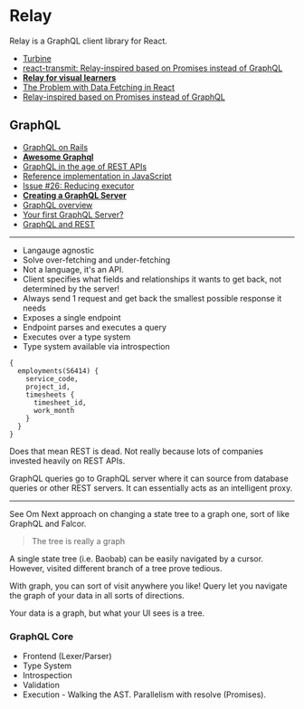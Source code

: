 # Relay

Relay is a GraphQL client library for React.

* [Turbine](https://medium.com/chute-engineering/turbine-a1f55d4b7d91)
* [react-transmit: Relay-inspired based on Promises instead of GraphQL](https://github.com/RickWong/react-transmit)
* [**Relay for visual learners**](http://sgwilym.github.io/relay-visual-learners/)
* [The Problem with Data Fetching in React](http://www.sitepoint.com/react-data-fetching-with-relay/)
* [Relay-inspired based on Promises instead of GraphQL](https://github.com/RickWong/react-transmit)

## GraphQL

* [GraphQL on Rails](https://medium.com/@khor/relay-facebook-on-rails-8b4af2057152#.l4mw5w6uz)
* [**Awesome Graphql**](https://github.com/chentsulin/awesome-graphql)
* [GraphQL in the age of REST APIs](https://medium.com/chute-engineering/graphql-in-the-age-of-rest-apis-b10f2bf09bba)
* [Reference implementation in JavaScript](https://github.com/graphql/graphql-js)
* [Issue #26: Reducing executor](https://github.com/graphql/graphql-js/issues/26)
* [**Creating a GraphQL Server**](https://www.youtube.com/watch?v=gY48GW87Feo)
* [GraphQL overview](https://blog.risingstack.com/graphql-overview-getting-started-with-graphql-and-nodejs/)
* [Your first GraphQL Server?](https://medium.com/@clayallsopp/your-first-graphql-server-3c766ab4f0a2)
* [GraphQL and REST](http://blog.startifact.com/posts/graphql-and-rest.html)

---

* Langauge agnostic
* Solve over-fetching and under-fetching
* Not a language, it's an API.
* Client specifies what fields and relationships it wants to get back, not determined by the server!
* Always send 1 request and get back the smallest possible response it needs
* Exposes a single endpoint
* Endpoint parses and executes a query
* Executes over a type system
* Type system available via introspection

```
{
  employments(S6414) {
    service_code,
    project_id,
    timesheets {
      timesheet_id,
      work_month    }  }}
```

Does that mean REST is dead. Not really because lots of companies invested heavily on REST APIs.

GraphQL queries go to GraphQL server where it can source from database queries or other REST servers. It can essentially acts as an intelligent proxy.

---
See Om Next approach on changing a state tree to a graph one, sort of like GraphQL and Falcor.

> The tree is really a graph

A single state tree (i.e. Baobab) can be easily navigated by a cursor. However, visited different branch of a tree prove tedious.

With graph, you can sort of visit anywhere you like! Query let you navigate the graph of your data in all sorts of directions.

Your data is a graph, but what your UI sees is a tree.

### GraphQL Core

* Frontend (Lexer/Parser)
* Type System
* Introspection
* Validation
* Execution - Walking the AST. Parallelism with resolve (Promises).

